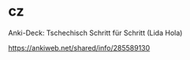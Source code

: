 cz
==

Anki-Deck: Tschechisch Schritt für Schritt (Lida Hola)

https://ankiweb.net/shared/info/285589130
